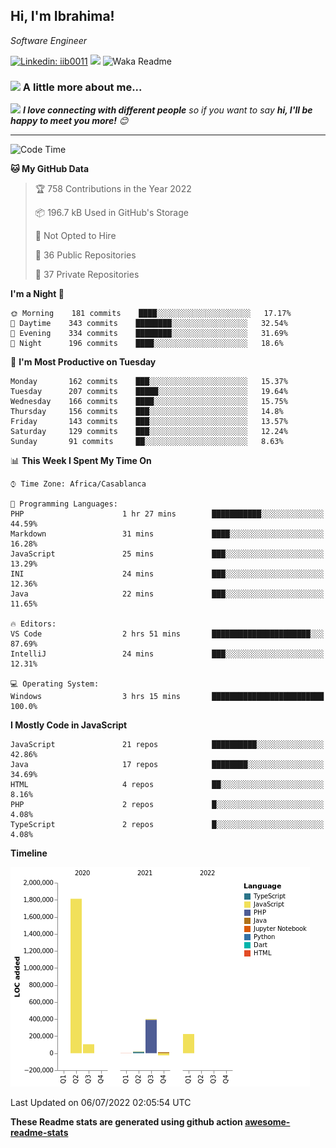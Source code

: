 <h2>Hi, I'm Ibrahima! </h2>
<p><em>Software Engineer 
</em></p>


[![Linkedin: iib0011](https://img.shields.io/badge/-iib0011-blue?style=flat-square&logo=Linkedin&logoColor=white&link=https://www.linkedin.com/in/iib0011/)](https://www.linkedin.com/in/iib0011/)
![](https://visitor-badge.glitch.me/badge?page_id=iib0011)
![Waka Readme](https://github.com/iib0011/iib0011/workflows/Waka%20Readme/badge.svg)


### <img src="https://media.giphy.com/media/VgCDAzcKvsR6OM0uWg/giphy.gif" width="50"> A little more about me...  


<img src="https://media.giphy.com/media/LnQjpWaON8nhr21vNW/giphy.gif" width="60"> <em><b>I love connecting with different people</b> so if you want to say <b>hi, I'll be happy to meet you more!</b> 😊</em>

---
<!--START_SECTION:waka-->
![Code Time](http://img.shields.io/badge/Code%20Time-0%20secs-blue)

**🐱 My GitHub Data** 

> 🏆 758 Contributions in the Year 2022
 > 
> 📦 196.7 kB Used in GitHub's Storage 
 > 
> 🚫 Not Opted to Hire
 > 
> 📜 36 Public Repositories 
 > 
> 🔑 37 Private Repositories  
 > 
**I'm a Night 🦉** 

```text
🌞 Morning    181 commits    ████░░░░░░░░░░░░░░░░░░░░░   17.17% 
🌆 Daytime    343 commits    ████████░░░░░░░░░░░░░░░░░   32.54% 
🌃 Evening    334 commits    ████████░░░░░░░░░░░░░░░░░   31.69% 
🌙 Night      196 commits    ████░░░░░░░░░░░░░░░░░░░░░   18.6%

```
📅 **I'm Most Productive on Tuesday** 

```text
Monday       162 commits    ███░░░░░░░░░░░░░░░░░░░░░░   15.37% 
Tuesday      207 commits    █████░░░░░░░░░░░░░░░░░░░░   19.64% 
Wednesday    166 commits    ████░░░░░░░░░░░░░░░░░░░░░   15.75% 
Thursday     156 commits    ███░░░░░░░░░░░░░░░░░░░░░░   14.8% 
Friday       143 commits    ███░░░░░░░░░░░░░░░░░░░░░░   13.57% 
Saturday     129 commits    ███░░░░░░░░░░░░░░░░░░░░░░   12.24% 
Sunday       91 commits     ██░░░░░░░░░░░░░░░░░░░░░░░   8.63%

```


📊 **This Week I Spent My Time On** 

```text
⌚︎ Time Zone: Africa/Casablanca

💬 Programming Languages: 
PHP                      1 hr 27 mins        ███████████░░░░░░░░░░░░░░   44.59% 
Markdown                 31 mins             ████░░░░░░░░░░░░░░░░░░░░░   16.28% 
JavaScript               25 mins             ███░░░░░░░░░░░░░░░░░░░░░░   13.29% 
INI                      24 mins             ███░░░░░░░░░░░░░░░░░░░░░░   12.36% 
Java                     22 mins             ███░░░░░░░░░░░░░░░░░░░░░░   11.65%

🔥 Editors: 
VS Code                  2 hrs 51 mins       ██████████████████████░░░   87.69% 
IntelliJ                 24 mins             ███░░░░░░░░░░░░░░░░░░░░░░   12.31%

💻 Operating System: 
Windows                  3 hrs 15 mins       █████████████████████████   100.0%

```

**I Mostly Code in JavaScript** 

```text
JavaScript               21 repos            ██████████░░░░░░░░░░░░░░░   42.86% 
Java                     17 repos            ████████░░░░░░░░░░░░░░░░░   34.69% 
HTML                     4 repos             ██░░░░░░░░░░░░░░░░░░░░░░░   8.16% 
PHP                      2 repos             █░░░░░░░░░░░░░░░░░░░░░░░░   4.08% 
TypeScript               2 repos             █░░░░░░░░░░░░░░░░░░░░░░░░   4.08%

```


**Timeline**

![Chart not found](https://raw.githubusercontent.com/iib0011/iib0011/master/charts/bar_graph.png) 


 Last Updated on 06/07/2022 02:05:54 UTC
<!--END_SECTION:waka-->

**These Readme stats are generated using github action [awesome-readme-stats](https://github.com/iib0011/waka-readme-stats)**
